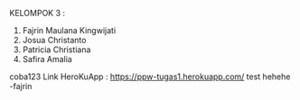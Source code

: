 KELOMPOK 3 :
1. Fajrin Maulana Kingwijati
2. Josua Christanto
3. Patricia Christiana
4. Safira Amalia

coba123 Link HeroKuApp : https://ppw-tugas1.herokuapp.com/ test hehehe -fajrin


